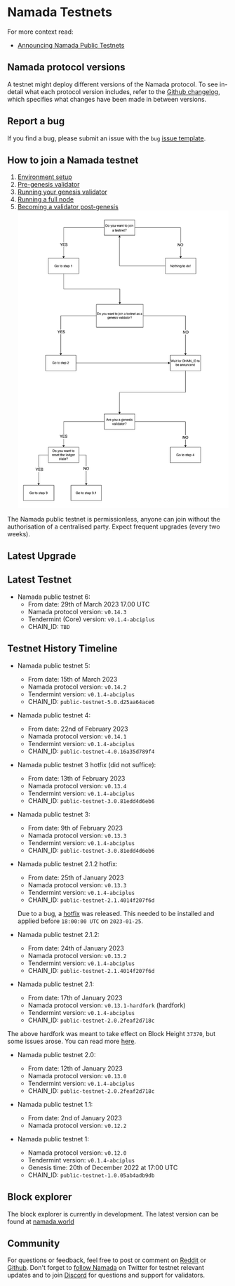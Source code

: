 # Namada Testnets

For more context read:
- [Announcing Namada Public Testnets](https://blog.namada.net/announcing-namada-public-testnets/)

## Namada protocol versions

A testnet might deploy different versions of the Namada protocol. To see in-detail what each protocol version includes, refer to the [Github changelog](https://github.com/anoma/namada/tree/main/.changelog), which specifies what changes have been made in between versions.

## Report a bug

If you find a bug, please submit an issue with the `bug` [issue template](https://github.com/anoma/namada/issues/new/choose).

## How to join a Namada testnet
  1. [Environment setup](./environment-setup.md)
  2. [Pre-genesis validator](./pre-genesis-validator.md)
  3. [Running your genesis validator](./run-your-genesis-validator.md)
  4. [Running a full node](./running-a-full-node.md)
  5. [Becoming a validator post-genesis](./post-genesis-validator.md)
![testnet_flowchart](../images/testnet_flowchart.png)

The Namada public testnet is permissionless, anyone can join without the authorisation of a centralised party. Expect frequent upgrades (every two weeks).

## Latest Upgrade


## Latest Testnet
- Namada public testnet 6:
  - From date: 29th of March 2023 17.00 UTC 
  - Namada protocol version: `v0.14.3` 
  - Tendermint (Core) version: `v0.1.4-abciplus`
  - CHAIN_ID: `TBD`


## Testnet History Timeline

- Namada public testnet 5:
  - From date: 15th of March 2023  
  - Namada protocol version: `v0.14.2` 
  - Tendermint version: `v0.1.4-abciplus`
  - CHAIN_ID: `public-testnet-5.0.d25aa64ace6`

- Namada public testnet 4:
  - From date: 22nd of February 2023  
  - Namada protocol version: `v0.14.1` 
  - Tendermint version: `v0.1.4-abciplus`
  - CHAIN_ID: `public-testnet-4.0.16a35d789f4`

- Namada public testnet 3 hotfix (did not suffice):
  - From date: 13th of February 2023  
  - Namada protocol version: `v0.13.4` 
  - Tendermint version: `v0.1.4-abciplus`
  - CHAIN_ID: `public-testnet-3.0.81edd4d6eb6`

- Namada public testnet 3:
  - From date: 9th of February 2023  
  - Namada protocol version: `v0.13.3` 
  - Tendermint version: `v0.1.4-abciplus`
  - CHAIN_ID: `public-testnet-3.0.81edd4d6eb6`

- Namada public testnet 2.1.2 hotfix:
  - From date: 25th of January 2023  
  - Namada protocol version: `v0.13.3` 
  - Tendermint version: `v0.1.4-abciplus`
  - CHAIN_ID: `public-testnet-2.1.4014f207f6d`

  Due to a bug,  a [hotfix](https://github.com/anoma/namada/releases/tag/v0.13.3) was released. 
  This needed to be installed and applied before `18:00:00 UTC` on `2023-01-25`.

- Namada public testnet 2.1.2:
  - From date: 24th of January 2023  
  - Namada protocol version: `v0.13.2` 
  - Tendermint version: `v0.1.4-abciplus`
  - CHAIN_ID: `public-testnet-2.1.4014f207f6d`

- Namada public testnet 2.1:
  - From date: 17th of January 2023  
  - Namada protocol version: `v0.13.1-hardfork` (hardfork)
  - Tendermint version: `v0.1.4-abciplus`
  - CHAIN_ID: `public-testnet-2.0.2feaf2d718c`

The above hardfork was meant to take effect on Block Height `37370`, but some issues arose. You can read more [here](https://blog.namada.net/namada-testnet-v0-13-0-upgrade-postmortem).

- Namada public testnet 2.0:
  - From date: 12th of January 2023  
  - Namada protocol version: `v0.13.0` 
  - Tendermint version: `v0.1.4-abciplus`
  - CHAIN_ID: `public-testnet-2.0.2feaf2d718c`

- Namada public testnet 1.1:
  - From date: 2nd of January 2023  
  - Namada protocol version: `v0.12.2` 
- Namada public testnet 1:
  - Namada protocol version: `v0.12.0`
  - Tendermint version: `v0.1.4-abciplus`
  - Genesis time: 20th of December 2022 at 17:00 UTC
  - CHAIN_ID: `public-testnet-1.0.05ab4adb9db`
  
## Block explorer
The block explorer is currently in development. The latest version can be found at [namada.world](https://namada.world/)

## Community
For questions or feedback, feel free to post or comment on [Reddit](https://www.reddit.com/r/namada) or [Github](https://github.com/anoma/namada/issues). Don't forget to [follow Namada](https://twitter.com/namadanetwork) on Twitter for testnet relevant updates and to join [Discord](https://discord.gg/namada) for questions and support for validators.
